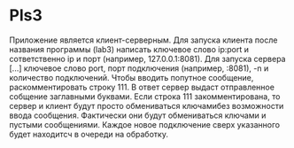 # Pls3
Приложение является клиент-серверным. Для запуска клиента после названия программы (lab3) написать ключевое слово ip:port и сответственно
ip и порт (например, 127.0.0.1:8081). Для запуска сервера [...] ключевое слово port, порт подключения (например, :8081), -n
и количество подключений.
Чтобы вводить попутное сообщение, раскомментировать строку 111. В ответ сервер выдаст отправленное собщение заглавными буквами.
Если строка 111 закомментирована, то сервер и клиент будут просто обмениваться ключамибез возможности ввода сообщения. Фактически они
будут обмениваться ключами и пустыми сообщениями.
Каждое новое подключение сверх указанного будет находитсч в очереди на обработку.
